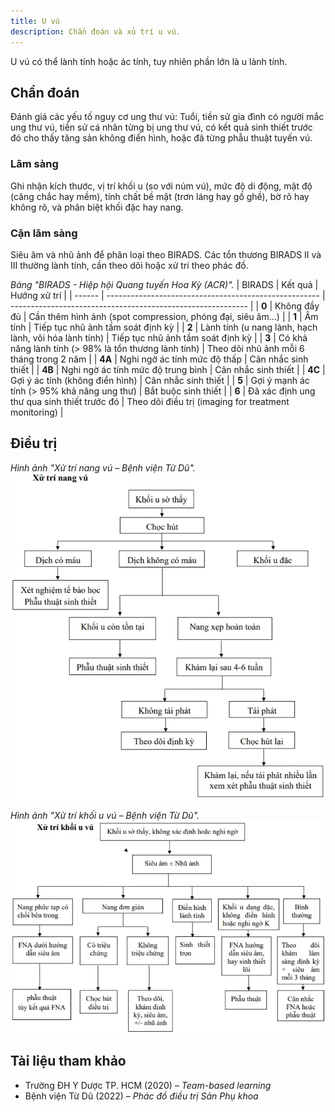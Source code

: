 ```yaml
---
title: U vú
description: Chẩn đoán và xủ trí u vú.
---
```


U vú có thể lành tính hoặc ác tính, tuy nhiên phần lớn là u lành tính.

## Chẩn đoán

Đánh giá các yếu tố nguy cơ ung thư vú: Tuổi, tiền sử gia đình có người mắc ung thư vú, tiền sử cá nhân từng bị ung thư vú, có kết quả sinh thiết trước đó cho thấy tăng sản không điển hình, hoặc đã từng phẫu thuật tuyến vú.

### Lâm sàng

Ghi nhận kích thước, vị trí khối u (so với núm vú), mức độ di động, mật độ (căng chắc hay mềm), tính chất bề mặt (trơn láng hay gồ ghề), bờ rõ hay không rõ, và phân biệt khối đặc hay nang.

### Cận lâm sàng

Siêu âm và nhũ ảnh để phân loại theo BIRADS. Các tổn thương BIRADS II và III thường lành tính, cần theo dõi hoặc xử trí theo phác đồ.

_Bảng "BIRADS - Hiệp hội Quang tuyến Hoa Kỳ (ACR)"._
| BIRADS | Kết quả | Hướng xử trí |
| ------ | ----------------------------------------------------- | ----------------------------------------------------------- |
| **0** | Không đầy đủ | Cần thêm hình ảnh (spot compression, phóng đại, siêu âm...) |
| **1** | Âm tính | Tiếp tục nhũ ảnh tầm soát định kỳ |
| **2** | Lành tính (u nang lành, hạch lành, vôi hóa lành tính) | Tiếp tục nhũ ảnh tầm soát định kỳ |
| **3** | Có khả năng lành tính (> 98% là tổn thương lành tính) | Theo dõi nhũ ảnh mỗi 6 tháng trong 2 năm |
| **4A** | Nghi ngờ ác tính mức độ thấp | Cân nhắc sinh thiết |
| **4B** | Nghi ngờ ác tính mức độ trung bình | Cân nhắc sinh thiết |
| **4C** | Gợi ý ác tính (không điển hình) | Cân nhắc sinh thiết |
| **5** | Gợi ý mạnh ác tính (> 95% khả năng ung thư) | Bắt buộc sinh thiết |
| **6** | Đã xác định ung thư qua sinh thiết trước đó | Theo dõi điều trị (imaging for treatment monitoring) |

## Điều trị

_Hình ảnh "Xử trí nang vú – Bệnh viện Từ Dũ"._
![Xử trí nang vú – Bệnh viện Từ Dũ](./_images/u-vu/xu-tri-nang-vu.jpeg)

_Hình ảnh "Xử trí khối u vú – Bệnh viện Từ Dũ"._
![Xử trí u vú – Bệnh viện Từ Dũ](./_images/u-vu/xu-tri-khoi-u-vu.jpeg)

## Tài liệu tham khảo

- Trường ĐH Y Dược TP. HCM (2020) – _Team-based learning_
- Bệnh viện Từ Dũ (2022) – _Phác đồ điều trị Sản Phụ khoa_
